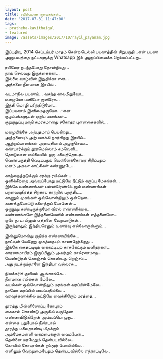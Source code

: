 ```yaml
---
layout: post
title: ரயில்பயண ஞாபகங்கள்…
date: '2017-07-31 11:47:00'
tags:
- pratheba-kavithaigal
- featured
image: /assets/images/2017/10/rayil_payanam.jpg
---
```



இப்பதிவு, 2014 செப்டம்பர் மாதம் சென்ற டெல்லி பயணத்தின் சிறுபகுதி…என் பயண அனுபவத்தை நட்புகளுக்கு Whatsapp இல் அனுப்பிவைக்க நெய்யப்பட்டது…

ரயிலேர நடந்தபோது தோன்றியது…  
நாம் செல்வது இருக்கைக்கா…  
இல்லை வாழ்வின் இறுதிக்கா என…  
அத்தனை நீளமான இரயில்..  

வடமாநில பயணம்… வசந்த காலமிதுவோ…  
மழையோ பனியோ குளிரோ…  
இந்தி மொழி புரிந்திடுமோ…  
இப்பயணம் இனிமைதருமோ…-என  
குழப்பங்களுடன் ஏறிய மனங்கள்…  
குறுகுறுப்பு மாறி சமரசமானது சகோதர புன்னகைகளில்…  

மழையிங்கே அற்புதமாய் பெய்கிறது…  
அத்தனையும் அற்பமாக்கி நகர்கிறது இரயில்…  
ஆற்றுப்பாலங்கள் அமைதியாய் அழகுசெய்ய…  
கண்பார்க்கும் தூரமெல்லாம் சமவெளி…  
தொடுவான எல்லையில் ஒரு மலைத்தொடர்…  
வெண்பருத்தி வெடிப்பதும் வெள்ளைக்கோரை சிரிப்பதும்  
மனம் அகலா காட்சிகள் கண்ணூடே…  

காற்றைத்தடுக்கும் சரக்கு ரயில்கள்…  
ஒளிக்கீற்றை அவ்வப்போது மட்டுமே நீட்டும் கருப்பு மேகங்கள்…  
இங்கே வண்ணங்கள் பன்னிரெண்டெனும் எண்ணங்கள்  
பறவையுதிர்த்த சிறகாய் காற்றில் பறந்திட…  
காணும் முகங்கள் ஒவ்வொன்றிலும் ஒன்றென…  
கணக்குபோட்டு களைத்துப் போனேன்…  
ஒருநூறு  கண்டிருக்குமோ விரல் எண்ணிக்கை…  
வண்ணங்களே இத்தனையெனில் எண்ணங்கள்  எத்தனையோ…  
ஒரே நாடாயினும் எத்தனை வேறுபாடுகள்…  
இருந்தாலும் இந்தியரெனும் உணர்வு எல்லோருள்ளும்…  

இன்னுமொன்று குறிக்க எண்ணமிங்கே…  
நாட்டின் வேறோறு முகத்தையும் காணநேர்கிறது…  
இங்கே கைதட்டியும் கைகட்டியும் காசுகேட்கும் மனிதர்கள்…  
காரணமாயிரம் இருப்பினும் அவர்தம் கால்ரணமாற…  
வேண்டுதல் கொஞ்சம் கொண்டது நெஞ்சம்…  
அது நடக்கும்நாளே இந்தியா வல்லரசு…  

நிலக்கரிக் குவியல் ஆங்காங்கே…  
நீளமான ரயில்கள் மேலே…  
வயல்கள் ஒவ்வொன்றிலும் மரங்கள் வரப்பின்மேலே…  
நாமோ வரப்பில் வைப்பதில்லை…  
வரவுக்கணக்கில் மட்டுமே வைக்கிறோம் மரத்தை…  

தூரத்து மின்னிணைப்பு கோபுரம்  
கைகால் கொண்டு அருகில் வருதென  
எண்ணமிடுகிறேன் அவ்வப்பொழுது…  
என்கை யதுபோல் நீண்டால்  
தூரத்து மலைதாண்டி மிதக்கும்  
அம்மேகமள்ளி கைப்பைக்குள் வைப்பேன்…  
தென்னை மரமேதும் தென்படவில்லை…  
கோவில் கோபுரங்கள் நம்மூர் போலில்லை…  
எனினும் வேற்றுமையேதும் தென்படவில்லை எந்நாட்டிலே..